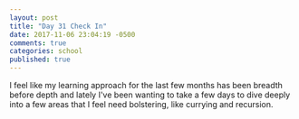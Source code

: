 ```yaml
---
layout: post
title: "Day 31 Check In"
date: 2017-11-06 23:04:19 -0500
comments: true
categories: school
published: true
---
```


I feel like my learning approach for the last few months has been breadth before depth and lately I've been wanting to take a few days to dive deeply into a few areas that I feel need bolstering, like currying and recursion.